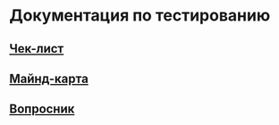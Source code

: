 # Документация по тестированию

## [Чек-лист](./Check-list.md)
## [Майнд-карта](./MindMap.md)
## [Вопросник](./QuestionsTesting.md)
